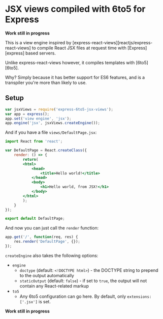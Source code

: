 # JSX views compiled with 6to5 for Express

**Work still in progress**

This is a view engine inspired by [express-react-views][reactjs/express-react-views] to
compile React JSX files at request time with [Express][express] based servers.

Unlike express-react-views however, it compiles templates with [6to5][6to5].

Why? Simply because it has better support for ES6 features, and is a transpiler you're more than likely to use.

## Setup

```js
var jsxViews = require('express-6to5-jsx-views');
var app = express();
app.set('view engine', 'jsx');
app.engine('jsx', jsxViews.createEngine());
```

And if you have a file `views/DefaultPage.jsx`:

```jsx
import React from 'react';

var DefaultPage = React.createClass({
    render: () => {
        return(
        <html>
            <head>
                <title>Hello world!</title>
            </head>
            <body>
                <h1>Hello world, from JSX!</h1>
            </body>
        </html>
        );
    }
});

export default DefaultPage;
```

And now you can just call the `render` function:

```js
app.get('/', function(req, res) {
    res.render('DefaultPage', {});
});
```

`createEngine` also takes the following options:

* `engine`
  * `doctype` (default: `<!DOCTYPE html>`) - the DOCTYPE string to prepend to the output automatically
  * `staticOutput` (default: `false`) - if set to `true`, the output will not contain any React-related markup
* `to5`
  * Any 6to5 configuration can go here. By default, only `extensions: ['.jsx']` is set.

**Work still in progress**
